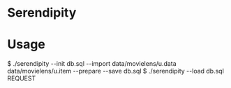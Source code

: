 Serendipity
===========

Usage
=====

$ ./serendipity --init db.sql --import data/movielens/u.data data/movielens/u.item --prepare --save db.sql
$ ./serendipity --load db.sql REQUEST

